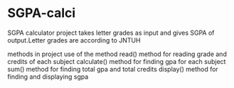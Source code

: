 # SGPA-calci
SGPA calculator project takes letter grades as input and gives SGPA of output.Letter grades are according to JNTUH 

methods in project  use of the method
 read()             method for reading grade and credits of each subject
 calculate()        method for finding gpa for each subject
 sum()              method for finding total gpa and total credits
 display()          method for finding and displaying sgpa
